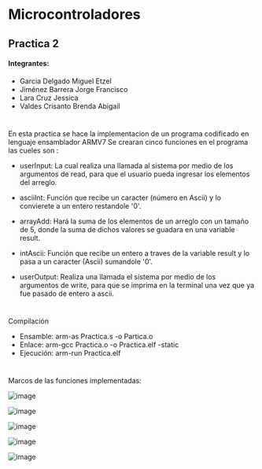 # Microcontroladores
## **Practica 2**
#### Integrantes:
- Garcia Delgado Miguel Etzel
- Jiménez Barrera Jorge Francisco
- Lara Cruz Jessica 
- Valdes Crisanto Brenda Abigail
#

En esta practica se hace la implementacion de un programa codificado en lenguaje ensamblador ARMV7
Se crearan cinco funciones en  el programa las cueles son :

* userInput: La cual realiza una llamada al sistema por medio de los argumentos de read, para que el usuario pueda ingresar los elementos del arreglo.

* asciiInt: Función que recibe un caracter (número en Ascii) y lo convierete a un entero restandole '0'.

* arrayAdd: Hará la suma de los elementos de un arreglo con un tamaño de 5, donde la suma de dichos valores se guadara en una variable result.

* intAscii: Función que recibe un entero a traves de la variable result y lo pasa a un caracter (Ascii) sumandole '0'.

* userOutput: Realiza una llamada el sistema por medio de los argumentos de write, para que se imprima en la terminal una vez que ya fue pasado de entero a ascii.

#
Compilación
*  Ensamble:  arm-as Practica.s -o Partica.o
*  Enlace: arm-gcc Practica.o -o Practica.elf -static 
*  Ejecución: arm-run Practica.elf 

#
Marcos de las funciones implementadas:

![image](https://user-images.githubusercontent.com/110583656/223008277-65319ca2-b229-46eb-a2b5-bc126f191f46.png)

![image](https://user-images.githubusercontent.com/110583656/223007699-febc7ab7-5286-417a-abf7-f5f40d741579.png)

![image](https://user-images.githubusercontent.com/110583656/223007765-4d915c90-a07b-40ba-b4e6-e1fccfd6f304.png)

![image](https://user-images.githubusercontent.com/110583656/223007823-fe1e485f-0c98-49e8-a0fb-3dee4530699c.png)

![image](https://user-images.githubusercontent.com/110583656/223007883-63b45c48-4739-4bfb-834a-47d4cd2abd1b.png)



